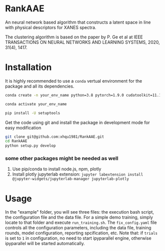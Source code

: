 # RankAAE
An neural network based algorithm that constructs a latent space in line with physical descriptors for XANES spectra.

The clustering algorithm is based on the paper by P. Ge et al at IEEE TRANSACTIONS ON NEURAL NETWORKS AND LEARNING SYSTEMS, 2020, 31(4), 1417.

# Installation

It is highly recommended to use a `conda` vertual environment for the package and all its dependencies.

```bash
conda create -n your_env_name python=3.8 pytorch=1.9.0 cudatoolkit=11.1 numpy=1.21.1 torchvision tomli -c nvidia -c pytorch -c conda-forge

conda activate your_env_name

pip install -U setuptools
```

Get the code using git and install the package in development mode for easy modification
```bash
git clone git@github.com:xhqu1981/RankAAE.git
cd RankAAE
python setup.py develop
```

### some other packages might be needed as well 
1. Use pip/conda to install node.js, npm, plotly 
2. Install plotly jupyterlab extension: `jupyter labextension install @jupyter-widgets/jupyterlab-manager jupyterlab-plotly`

# Usage
In the "example" folder, you will see three files: the execution bash script, the configuration file and the data file. For a simple demo training, simply locate to that folder and execute `run_training.sh`.
The `fix_config.yaml` file controls all the configuration parameters, including the data file, training rounds, model configuration, reporting spcification, etc.
Note that: if `trials` is set to `1` in configuration, no need to start ipyparallel engine, otherwise ipyparallel will be started automatically.